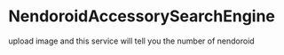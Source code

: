 # NendoroidAccessorySearchEngine
upload image and this service will tell you the number of nendoroid
